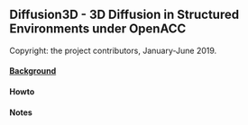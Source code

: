 ## Diffusion3D - 3D Diffusion in Structured Environments under OpenACC

Copyright: the project contributors, January-June 2019.

#### [Background](background.md)

[Background]: <> (https://github.com/DrAl-HFS/Diffusion3D/blob/master/background.md)

#### Howto

#### Notes


